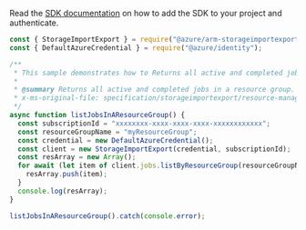 Read the [SDK documentation](https://github.com/Azure/azure-sdk-for-js/blob/%40azure%2Farm-storageimportexport_2.0.1/sdk/storageimportexport/arm-storageimportexport/README.md) on how to add the SDK to your project and authenticate.

```javascript
const { StorageImportExport } = require("@azure/arm-storageimportexport");
const { DefaultAzureCredential } = require("@azure/identity");

/**
 * This sample demonstrates how to Returns all active and completed jobs in a resource group.
 *
 * @summary Returns all active and completed jobs in a resource group.
 * x-ms-original-file: specification/storageimportexport/resource-manager/Microsoft.ImportExport/preview/2021-01-01/examples/ListJobsInResourceGroup.json
 */
async function listJobsInAResourceGroup() {
  const subscriptionId = "xxxxxxxx-xxxx-xxxx-xxxx-xxxxxxxxxxxx";
  const resourceGroupName = "myResourceGroup";
  const credential = new DefaultAzureCredential();
  const client = new StorageImportExport(credential, subscriptionId);
  const resArray = new Array();
  for await (let item of client.jobs.listByResourceGroup(resourceGroupName)) {
    resArray.push(item);
  }
  console.log(resArray);
}

listJobsInAResourceGroup().catch(console.error);
```
